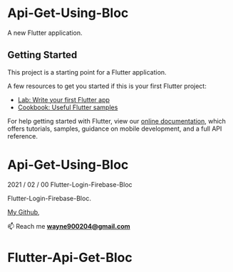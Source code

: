 # Api-Get-Using-Bloc

A new Flutter application.

## Getting Started

This project is a starting point for a Flutter application.

A few resources to get you started if this is your first Flutter project:

- [Lab: Write your first Flutter app](https://flutter.dev/docs/get-started/codelab)
- [Cookbook: Useful Flutter samples](https://flutter.dev/docs/cookbook)

For help getting started with Flutter, view our
[online documentation](https://flutter.dev/docs), which offers tutorials,
samples, guidance on mobile development, and a full API reference.
# Api-Get-Using-Bloc

2021 / 02 / 00  Flutter-Login-Firebase-Bloc

Flutter-Login-Firebase-Bloc.

[My Github](https://github.com/wayne900204),

📫  Reach me  **wayne900204@gmail.com**
# Flutter-Api-Get-Bloc
